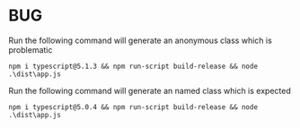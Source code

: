 # BUG

Run the following command will generate an anonymous class which is problematic

`npm i typescript@5.1.3 && npm run-script build-release && node .\dist\app.js`

Run the following command will generate an named class which is expected

`npm i typescript@5.0.4 && npm run-script build-release && node .\dist\app.js`